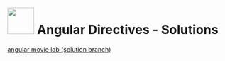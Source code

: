 # <img src="https://cloud.githubusercontent.com/assets/7833470/10899314/63829980-8188-11e5-8cdd-4ded5bcb6e36.png" height="60"> Angular Directives - Solutions

<a href="https://github.com/SF-WDI-LABS/angular-movie-lab" target="_blank">angular movie lab (solution branch)</a>
